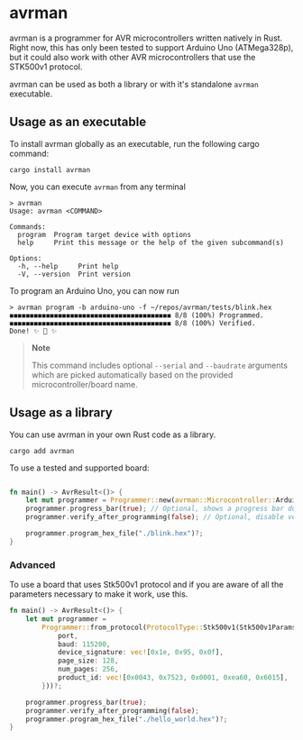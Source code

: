 # avrman

avrman is a programmer for AVR microcontrollers written natively in Rust. Right
now, this has only been tested to support Arduino Uno (ATMega328p), but it could
also work with other AVR microcontrollers that use the STK500v1 protocol.

avrman can be used as both a library or with it's standalone `avrman`
executable.

## Usage as an executable

To install avrman globally as an executable, run the following cargo command:

```
cargo install avrman
```

Now, you can execute `avrman` from any terminal

```
> avrman
Usage: avrman <COMMAND>

Commands:
  program  Program target device with options
  help     Print this message or the help of the given subcommand(s)

Options:
  -h, --help     Print help
  -V, --version  Print version

```

To program an Arduino Uno, you can now run

```
> avrman program -b arduino-uno -f ~/repos/avrman/tests/blink.hex
◼◼◼◼◼◼◼◼◼◼◼◼◼◼◼◼◼◼◼◼◼◼◼◼◼◼◼◼◼◼◼◼◼◼◼◼◼◼◼◼ 8/8 (100%) Programmed.
◼◼◼◼◼◼◼◼◼◼◼◼◼◼◼◼◼◼◼◼◼◼◼◼◼◼◼◼◼◼◼◼◼◼◼◼◼◼◼◼ 8/8 (100%) Verified.
Done! ✨ 🍰 ✨

```

> **Note**
>
> This command includes optional `--serial` and `--baudrate` arguments which are
> picked automatically based on the provided microcontroller/board name.

## Usage as a library

You can use avrman in your own Rust code as a library.

```
cargo add avrman
```

To use a tested and supported board:

```rust

fn main() -> AvrResult<()> {
    let mut programmer = Programmer::new(avrman::Microcontroller::ArduinoUno)?;
    programmer.progress_bar(true); // Optional, shows a progress bar during programming
    programmer.verify_after_programming(false); // Optional, disable verify

    programmer.program_hex_file("./blink.hex")?;
}

```

### Advanced

To use a board that uses Stk500v1 protocol and if you are aware of all the
parameters necessary to make it work, use this.

```rust
fn main() -> AvrResult<()> {
    let mut programmer =
        Programmer::from_protocol(ProtocolType::Stk500v1(Stk500v1Params {
            port,
            baud: 115200,
            device_signature: vec![0x1e, 0x95, 0x0f],
            page_size: 128,
            num_pages: 256,
            product_id: vec![0x0043, 0x7523, 0x0001, 0xea60, 0x6015],
        }))?;

    programmer.progress_bar(true);
    programmer.verify_after_programming(false);
    programmer.program_hex_file("./hello_world.hex")?;
}

```
